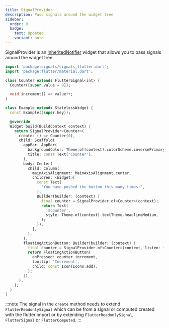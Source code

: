 ```yaml
---
title: SignalProvider
description: Pass signals around the widget tree
sidebar:
  order: 0
  badge:
    text: Updated
    variant: note
---
```


SignalProvider is an [InheritedNotifier](https://api.flutter.dev/flutter/widgets/InheritedNotifier-class.html) widget that allows you to pass signals around the widget tree.

```dart
import 'package:signals/signals_flutter.dart';
import 'package:flutter/material.dart';

class Counter extends FlutterSignal<int> {
  Counter([super.value = 0]);

  void increment() => value++;
}

class Example extends StatelessWidget {
  const Example({super.key});

  @override
  Widget build(BuildContext context) {
    return SignalProvider<Counter>(
      create: () => Counter(0),
      child: Scaffold(
        appBar: AppBar(
          backgroundColor: Theme.of(context).colorScheme.inversePrimary,
          title: const Text('Counter'),
        ),
        body: Center(
          child: Column(
            mainAxisAlignment: MainAxisAlignment.center,
            children: <Widget>[
              const Text(
                'You have pushed the button this many times:',
              ),
              Builder(builder: (context) {
                final counter = SignalProvider.of<Counter>(context);
                return Text(
                  '$counter',
                  style: Theme.of(context).textTheme.headlineMedium,
                );
              }),
            ],
          ),
        ),
        floatingActionButton: Builder(builder: (context) {
          final counter = SignalProvider.of<Counter>(context, listen: false)!;
          return FloatingActionButton(
            onPressed: counter.increment,
            tooltip: 'Increment',
            child: const Icon(Icons.add),
          );
        }),
      ),
    );
  }
}
```

:::note
The signal in the `create` method needs to extend `FlutterReadonlySignal` which can be from a signal or computed created with the flutter import or by extending `FlutterReadonlySignal`, `FlutterSignal` or `FlutterComputed`.
:::

